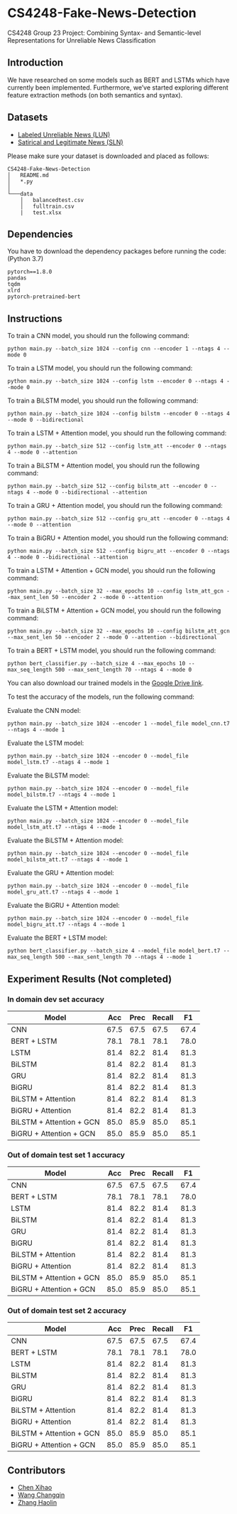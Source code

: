 # CS4248-Fake-News-Detection

CS4248 Group 23 Project: Combining Syntax- and Semantic-level Representations for Unreliable News Classification

## Introduction

We have researched on some models such as BERT and LSTMs which have currently been implemented. Furthermore, we’ve started exploring different feature extraction methods (on both semantics and syntax).


## Datasets

- [Labeled Unreliable News (LUN)](https://github.com/BUPT-GAMMA/CompareNet_FakeNewsDetection/releases/tag/dataset)
- [Satirical and Legitimate News (SLN)](http://victoriarubin.fims.uwo.ca/news-verification/data-to-go/)

Please make sure your dataset is downloaded and placed as follows:
```
CS4248-Fake-News-Detection
│   README.md
│   *.py
│   
└───data
    │   balancedtest.csv
    │   fulltrain.csv
    |   test.xlsx
```

## Dependencies
You have to download the dependency packages before running the code: (Python 3.7)
```
pytorch==1.8.0
pandas
tqdm
xlrd
pytorch-pretrained-bert
```

## Instructions
To train a CNN model, you should run the following command:
```
python main.py --batch_size 1024 --config cnn --encoder 1 --ntags 4 --mode 0
```

To train a LSTM model, you should run the following command:
```
python main.py --batch_size 1024 --config lstm --encoder 0 --ntags 4 --mode 0
```

To train a BiLSTM model, you should run the following command:
```
python main.py --batch_size 1024 --config bilstm --encoder 0 --ntags 4 --mode 0 --bidirectional
```

To train a LSTM + Attention model, you should run the following command:
```
python main.py --batch_size 512 --config lstm_att --encoder 0 --ntags 4 --mode 0 --attention
```

To train a BiLSTM + Attention model, you should run the following command:
```
python main.py --batch_size 512 --config bilstm_att --encoder 0 --ntags 4 --mode 0 --bidirectional --attention
```

To train a GRU + Attention model, you should run the following command:
```
python main.py --batch_size 512 --config gru_att --encoder 0 --ntags 4 --mode 0 --attention
```

To train a BiGRU + Attention model, you should run the following command:
```
python main.py --batch_size 512 --config bigru_att --encoder 0 --ntags 4 --mode 0 --bidirectional --attention
```

To train a LSTM + Attention + GCN model, you should run the following command:
```
python main.py --batch_size 32 --max_epochs 10 --config lstm_att_gcn --max_sent_len 50 --encoder 2 --mode 0 --attention
```

To train a BiLSTM + Attention + GCN model, you should run the following command:
```
python main.py --batch_size 32 --max_epochs 10 --config bilstm_att_gcn --max_sent_len 50 --encoder 2 --mode 0 --attention --bidirectional
```

To train a BERT + LSTM model, you should run the following command:
```
python bert_classifier.py --batch_size 4 --max_epochs 10 --max_seq_length 500 --max_sent_length 70 --ntags 4 --mode 0
```

You can also download our trained models in the [Google Drive link](https://drive.google.com/drive/folders/12kBrRDdM08Hp4YCxjLcYCZjjuUiiyCx4?usp=sharing).

To test the accuracy of the models, run the following command:

Evaluate the CNN model:
```
python main.py --batch_size 1024 --encoder 1 --model_file model_cnn.t7 --ntags 4 --mode 1
```

Evaluate the LSTM model:
```
python main.py --batch_size 1024 --encoder 0 --model_file model_lstm.t7 --ntags 4 --mode 1
```

Evaluate the BiLSTM model:
```
python main.py --batch_size 1024 --encoder 0 --model_file model_bilstm.t7 --ntags 4 --mode 1
```

Evaluate the LSTM + Attention model:
```
python main.py --batch_size 1024 --encoder 0 --model_file model_lstm_att.t7 --ntags 4 --mode 1
```

Evaluate the BiLSTM + Attention model:
```
python main.py --batch_size 1024 --encoder 0 --model_file model_bilstm_att.t7 --ntags 4 --mode 1
```

Evaluate the GRU + Attention model:
```
python main.py --batch_size 1024 --encoder 0 --model_file model_gru_att.t7 --ntags 4 --mode 1
```

Evaluate the BiGRU + Attention model:
```
python main.py --batch_size 1024 --encoder 0 --model_file model_bigru_att.t7 --ntags 4 --mode 1
```

Evaluate the BERT + LSTM model:
```
python bert_classifier.py --batch_size 4 --model_file model_bert.t7 --max_seq_length 500 --max_sent_length 70 --ntags 4 --mode 1
```


## Experiment Results (Not completed)

### In domain dev set accuracy
Model | Acc | Prec | Recall | F1
--- | --- | --- | --- | ---
CNN | 67.5 | 67.5 | 67.5 | 67.4
BERT + LSTM | 78.1 | 78.1 | 78.1 | 78.0
LSTM | 81.4 | 82.2 | 81.4 | 81.3
BiLSTM | 81.4 | 82.2 | 81.4 | 81.3
GRU | 81.4 | 82.2 | 81.4 | 81.3
BiGRU | 81.4 | 82.2 | 81.4 | 81.3
BiLSTM + Attention | 81.4 | 82.2 | 81.4 | 81.3
BiGRU + Attention | 81.4 | 82.2 | 81.4 | 81.3
BiLSTM + Attention + GCN | 85.0 | 85.9 | 85.0 | 85.1
BiGRU + Attention + GCN | 85.0 | 85.9 | 85.0 | 85.1

### Out of domain test set 1 accuracy
Model | Acc | Prec | Recall | F1
--- | --- | --- | --- | ---
CNN | 67.5 | 67.5 | 67.5 | 67.4
BERT + LSTM | 78.1 | 78.1 | 78.1 | 78.0
LSTM | 81.4 | 82.2 | 81.4 | 81.3
BiLSTM | 81.4 | 82.2 | 81.4 | 81.3
GRU | 81.4 | 82.2 | 81.4 | 81.3
BiGRU | 81.4 | 82.2 | 81.4 | 81.3
BiLSTM + Attention | 81.4 | 82.2 | 81.4 | 81.3
BiGRU + Attention | 81.4 | 82.2 | 81.4 | 81.3
BiLSTM + Attention + GCN | 85.0 | 85.9 | 85.0 | 85.1
BiGRU + Attention + GCN | 85.0 | 85.9 | 85.0 | 85.1

### Out of domain test set 2 accuracy
Model | Acc | Prec | Recall | F1
--- | --- | --- | --- | ---
CNN | 67.5 | 67.5 | 67.5 | 67.4
BERT + LSTM | 78.1 | 78.1 | 78.1 | 78.0
LSTM | 81.4 | 82.2 | 81.4 | 81.3
BiLSTM | 81.4 | 82.2 | 81.4 | 81.3
GRU | 81.4 | 82.2 | 81.4 | 81.3
BiGRU | 81.4 | 82.2 | 81.4 | 81.3
BiLSTM + Attention | 81.4 | 82.2 | 81.4 | 81.3
BiGRU + Attention | 81.4 | 82.2 | 81.4 | 81.3
BiLSTM + Attention + GCN | 85.0 | 85.9 | 85.0 | 85.1
BiGRU + Attention + GCN | 85.0 | 85.9 | 85.0 | 85.1

## Contributors

- [Chen Xihao](https://github.com/howtoosee)
- [Wang Changqin](https://github.com/archiewang0716)
- [Zhang Haolin](https://github.com/A0236053M)
